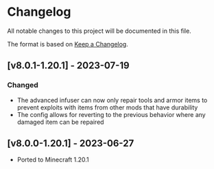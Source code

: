 # Changelog
All notable changes to this project will be documented in this file.

The format is based on [Keep a Changelog].

## [v8.0.1-1.20.1] - 2023-07-19
### Changed
- The advanced infuser can now only repair tools and armor items to prevent exploits with items from other mods that have durability
- The config allows for reverting to the previous behavior where any damaged item can be repaired

## [v8.0.0-1.20.1] - 2023-06-27
- Ported to Minecraft 1.20.1

[Keep a Changelog]: https://keepachangelog.com/en/1.0.0/
